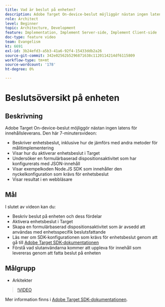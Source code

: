 ```yaml
---
title: Vad är beslut på enheten?
description: Adobe Target On-device-beslut möjliggör nästan ingen latens för innehållsleverans. I den här videon får du lära dig mer om enhetsbeslut och hur du aktiverar det.
role: Architect
level: Beginner
topic: Architecture, Development
feature: Implementation, Implement Server-side, Implement Client-side
doc-type: feature video
team: Evangelism
kt: 6691
exl-id: 3b24efd3-a5b3-41a6-92f4-15433ddb2a26
source-git-commit: 342e02562b5296871638c1120114214df6115809
workflow-type: tm+mt
source-wordcount: '178'
ht-degree: 0%

---
```


# Beslutsöversikt på enheten

## Beskrivning

Adobe Target On-device-beslut möjliggör nästan ingen latens för innehållsleverans. Den här 7-minutersvideon:

* Beskriver enhetsbeslut, inklusive hur de jämförs med andra metoder för målitimplementering
* Visar hur du aktiverar enhetsbeslut i Target
* Undersöker en formulärbaserad dispositionsaktivitet som har konfigurerats med JSON-innehåll
* Visar exempelkoden Node.JS SDK som innehåller den nyckelkonfiguration som krävs för enhetsbeslut
* Visar resultat i en webbläsare

## Mål

I slutet av videon kan du:

* Beskriv beslut på enheten och dess fördelar
* Aktivera enhetsbeslut i Target
* Skapa en formulärbaserad dispositionsaktivitet som är avsedd att användas med enhetsspecifik beslutsfattande
* Läs mer om SDK-konfigurationen som krävs för enhetsbeslut genom att gå till [Adobe Target SDK-dokumentationen](https://adobetarget-sdks.gitbook.io/docs/on-device-decisioning/introduction-to-on-device-decisioning)
* Förstå vad slutanvändarna kommer att uppleva för innehåll som levereras genom att fatta beslut på enheten

## Målgrupp

* Arkitekter

>[!VIDEO](https://video.tv.adobe.com/v/329032/?quality=12)

Mer information finns i [Adobe Target SDK-dokumentationen](https://adobetarget-sdks.gitbook.io/docs/on-device-decisioning/introduction-to-on-device-decisioning).
